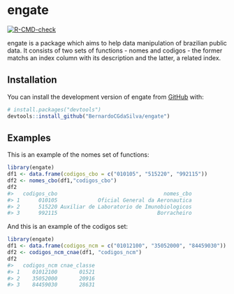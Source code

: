 
<!-- README.md is generated from README.Rmd. Please edit that file -->

# engate

<!-- badges: start -->

[![R-CMD-check](https://github.com/BernardoCGdaSilva/engate/workflows/R-CMD-check/badge.svg)](https://github.com/BernardoCGdaSilva/engate/actions)
<!-- badges: end -->

engate is a package which aims to help data manipulation of brazilian
public data. It consists of two sets of functions - nomes and codigos -
the former matchs an index column with its description and the latter, a
related index.

## Installation

You can install the development version of engate from
[GitHub](https://github.com/) with:

``` r
# install.packages("devtools")
devtools::install_github("BernardoCGdaSilva/engate")
```

## Examples

This is an example of the nomes set of functions:

``` r
library(engate)
df1 <- data.frame(codigos_cbo = c("010105", "515220", "992115"))
df2 <- nomes_cbo(df1,"codigos_cbo")
df2
#>   codigos_cbo                                  nomes_cbo
#> 1      010105             Oficial General da Aeronautica
#> 2      515220 Auxiliar de Laboratorio de Imunobiologicos
#> 3      992115                                Borracheiro
```

And this is an example of the codigos set:

``` r
library(engate)
df1 <- data.frame(codigos_ncm = c("01012100", "35052000", "84459030"))
df2 <- codigos_ncm_cnae(df1, "codigos_ncm")
df2
#>   codigos_ncm cnae_classe
#> 1    01012100       01521
#> 2    35052000       20916
#> 3    84459030       28631
```

